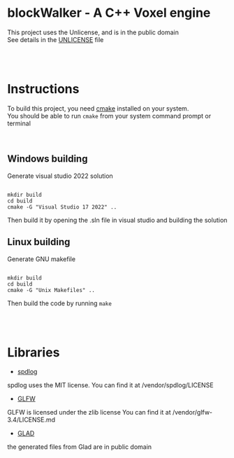 # blockWalker - A C++ Voxel engine

This project uses the Unlicense, and is in the public domain
<br/>
See details in the [UNLICENSE](https://github.com/hydroko13/blockWalker/blob/main/UNLICENSE) file

<br/>
<br/>

# Instructions

To build this project, you need [cmake](https://cmake.org/) installed on your system.
<br/>
You should be able to run `cmake` from your system command prompt or terminal

<br/>

## Windows building

Generate visual studio 2022 solution
```

mkdir build
cd build
cmake -G "Visual Studio 17 2022" ..

```

Then build it by opening the .sln file in visual studio and building the solution

## Linux building

Generate GNU makefile
```

mkdir build
cd build
cmake -G "Unix Makefiles" ..

```

Then build the code by running ```make```


<br/>
<br/>


# Libraries

- [spdlog](https://github.com/gabime/spdlog)

spdlog uses the MIT license.
You can find it at /vendor/spdlog/LICENSE

- [GLFW](https://github.com/glfw/glfw)

GLFW is licensed under the zlib license
You can find it at /vendor/glfw-3.4/LICENSE.md


- [GLAD](https://github.com/Dav1dde/glad) 

the generated files from Glad are in public domain

